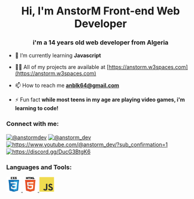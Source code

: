 <h1 align="center">Hi, I'm AnstorM Front-end Web Developer</h1>
<h3 align="center">i'm a 14 years old web developer from Algeria</h3>

- 🌱 I’m currently learning **Javascript**

- 👨‍💻 All of my projects are available at [https://anstorm.w3spaces.com](https://anstorm.w3spaces.com)

- 📫 How to reach me **anblk64@gmail.com**

- ⚡ Fun fact **while most teens in my age are playing video games, i'm learning to code!**

<h3 align="left">Connect with me:</h3>
<p align="left">
<a href="https://codepen.io/@anstormdev" target="blank"><img align="center" src="https://raw.githubusercontent.com/rahuldkjain/github-profile-readme-generator/master/src/images/icons/Social/codepen.svg" alt="@anstormdev" height="30" width="40" /></a>
<a href="https://twitter.com/@anstorm_dev" target="blank"><img align="center" src="https://raw.githubusercontent.com/rahuldkjain/github-profile-readme-generator/master/src/images/icons/Social/twitter.svg" alt="@anstorm_dev" height="30" width="40" /></a>
<a href="https://www.youtube.com/c/https://www.youtube.com/@anstorm_dev/?sub_confirmation=1" target="blank"><img align="center" src="https://raw.githubusercontent.com/rahuldkjain/github-profile-readme-generator/master/src/images/icons/Social/youtube.svg" alt="https://www.youtube.com/@anstorm_dev/?sub_confirmation=1" height="30" width="40" /></a>
<a href="https://discord.gg/https://discord.gg/DucG3BtgK6" target="blank"><img align="center" src="https://raw.githubusercontent.com/rahuldkjain/github-profile-readme-generator/master/src/images/icons/Social/discord.svg" alt="https://discord.gg/DucG3BtgK6" height="30" width="40" /></a>
</p>

<h3 align="left">Languages and Tools:</h3>
<p align="left"> <a href="https://www.w3schools.com/css/" target="_blank" rel="noreferrer"> <img src="https://raw.githubusercontent.com/devicons/devicon/master/icons/css3/css3-original-wordmark.svg" alt="css3" width="40" height="40"/> </a> <a href="https://www.w3.org/html/" target="_blank" rel="noreferrer"> <img src="https://raw.githubusercontent.com/devicons/devicon/master/icons/html5/html5-original-wordmark.svg" alt="html5" width="40" height="40"/> </a> <a href="https://developer.mozilla.org/en-US/docs/Web/JavaScript" target="_blank" rel="noreferrer"> <img src="https://raw.githubusercontent.com/devicons/devicon/master/icons/javascript/javascript-original.svg" alt="javascript" width="40" height="40"/> </a> </p>
